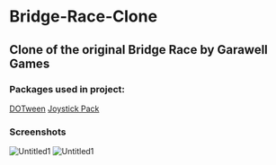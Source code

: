# Bridge-Race-Clone
 
## Clone of the original Bridge Race by Garawell Games

### Packages used in project:
<a href="https://assetstore.unity.com/packages/tools/input-management/joystick-pack-107631">DOTween</a>
<a href="https://assetstore.unity.com/packages/tools/input-management/joystick-pack-107631">Joystick Pack</a>

### Screenshots
![Untitled1](https://user-images.githubusercontent.com/30535277/171352402-f93601f4-075a-4b31-bc7a-1db17b1a5d3d.png)
![Untitled1](https://user-images.githubusercontent.com/30535277/171352968-e70fbabc-2589-4885-a617-fe2521a58809.png)
